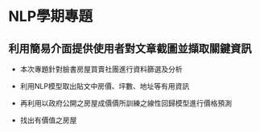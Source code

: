 # NLP學期專題

## 利用簡易介面提供使用者對文章截圖並擷取關鍵資訊
* 本次專題針對臉書房屋買賣社團進行資料篩選及分析

* 利用NLP模型取出貼文中房價、坪數、地址等有用資訊
* 再利用以政府公開之房屋成價價所訓練之線性回歸模型進行價格預測
* 找出有價值之房屋
